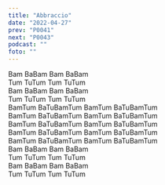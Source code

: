 ```yaml
---
title: "Abbraccio"
date: "2022-04-27"
prev: "P0041"
next: "P0043"
podcast: ""
foto: ""
---
```


Bam BaBam Bam BaBam  
Tum TuTum Tum TuTum  
Bam BaBam Bam BaBam  
Tum TuTum Tum TuTum  
BamTum BaTuBamTum BamTum BaTuBamTum  
BamTum BaTuBamTum BamTum BaTuBamTum  
BamTum BaTuBamTum BamTum BaTuBamTum  
BamTum BaTuBamTum BamTum BaTuBamTum  
BamTum BaTuBamTum BamTum BaTuBamTum  
Bam BaBam Bam BaBam  
Tum TuTum Tum TuTum  
Bam BaBam Bam BaBam  
Tum TuTum Tum TuTum
